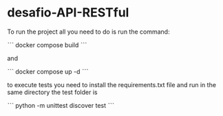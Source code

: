 # desafio-API-RESTful

To run the project all you need to do is run the command:

ˋˋˋ
docker compose build
 ˋˋˋ

 and

 ˋˋˋ
docker compose up -d
 ˋˋˋ
 
 to execute tests you need to install the requirements.txt file and run
 in the same directory the test folder is

 ˋˋˋ
 python -m unittest discover test
 ˋˋˋ
